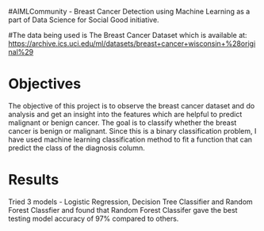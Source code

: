 #AIMLCommunity - Breast Cancer Detection using Machine Learning as a part of Data Science for Social Good initiative.

#The data being used is The Breast Cancer Dataset which is available at: https://archive.ics.uci.edu/ml/datasets/breast+cancer+wisconsin+%28original%29

# Objectives
The objective of this project is to observe the breast cancer dataset and do analysis and get an insight into the features which are helpful to predict malignant or benign cancer.  The goal is to classify whether the breast cancer is benign or malignant. Since this is a binary classification problem, I  have used machine learning classification method to fit a function that can predict the class of the diagnosis column.

# Results
Tried 3 models - Logistic Regression, Decision Tree Classifier and Random Forest Classfier and found that Random Forest Classifer gave  the best testing model accuracy of 97% compared to others.
